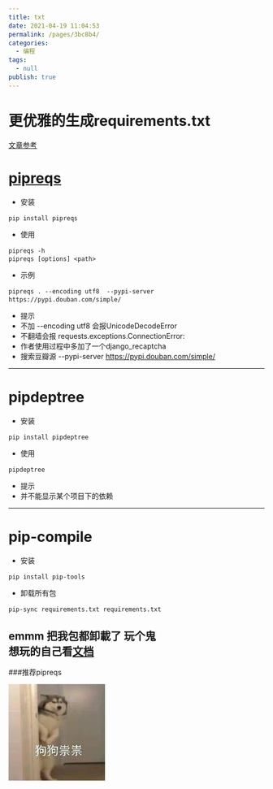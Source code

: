 ```yaml
---
title: txt
date: 2021-04-19 11:04:53
permalink: /pages/3bc8b4/
categories: 
  - 编程
tags: 
  - null
publish: true
---
```

# 更优雅的生成requirements.txt  

[文章参考](https://medium.com/python-pandemonium/better-python-dependency-and-package-management-b5d8ea29dff1)    
    
# [pipreqs](https://github.com/bndr/pipreqs)     
* 安装     
```    
pip install pipreqs     
```    
* 使用    
```    
pipreqs -h    
pipreqs [options] <path>    
```    
* 示例     
```    
pipreqs . --encoding utf8  --pypi-server https://pypi.douban.com/simple/    
```    
* 提示    
* 不加 --encoding utf8 会报UnicodeDecodeError     
* 不翻墙会报 requests.exceptions.ConnectionError:    
* 作者使用过程中多加了一个django_recaptcha    
* 搜索豆瓣源 --pypi-server https://pypi.douban.com/simple/    
---    
# pipdeptree     
* 安装    
```    
pip install pipdeptree    
```    
* 使用    
```    
pipdeptree     
```    
* 提示    
* 并不能显示某个项目下的依赖    
---    
# pip-compile    
* 安装    
```    
pip install pip-tools    
```    
* 卸载所有包    
```    
pip-sync requirements.txt requirements.txt    
```    
emmm 把我包都卸載了 玩个鬼    
想玩的自己看[文档](https://pypi.org/project/pip-tools/)    
---    
###推荐pipreqs     
    
![image.png](../images/7485616-cb65a7cd6a798050.png)    
